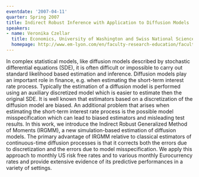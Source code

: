 ```yaml
---
eventdate: '2007-04-11'
quarter: Spring 2007
title: Indirect Robust Inference with Application to Diffusion Models
speakers:
- name: Veronika Czellar
  title: Economics, University of Washington and Swiss National Science Foundation
  homepage: http://www.em-lyon.com/en/faculty-research-education/faculty-research/international-business-school-professors/Permanent-Professors/Veronika-CZELLAR
---
```

In complex statistical models, like diffusion models described by stochastic differential equations (SDE), it is often difficult or impossible to carry out standard likelihood based estimation and inference. Diffusion models play an important role in finance, e.g. when estimating the short-term interest rate process. Typically the estimation of a diffusion model is performed using an auxiliary discretized model which is easier to estimate then the original SDE. It is well known that estimators based on a discretization of the diffusion model are biased. An additional problem that arises when estimating the short-term interest rate process is the possible model misspecification which can lead to biased estimators and misleading test results. In this work, we introduce the Indirect Robust Generalized Method of Moments (IRGMM), a new simulation-based estimation of diffusion models. The primary advantage of IRGMM relative to classical estimators of continuous-time diffusion processes is that it corrects both the errors due to discretization and the errors due to model misspecification. We apply this approach to monthly US risk free rates and to various monthly Eurocurrency rates and provide extensive evidence of its predictive performances in a variety of settings.